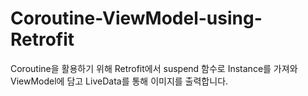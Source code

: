 # Coroutine-ViewModel-using-Retrofit

Coroutine을 활용하기 위해 Retrofit에서 suspend 함수로 Instance를 가져와 ViewModel에 담고 LiveData를 통해 이미지를 
출력합니다. 
